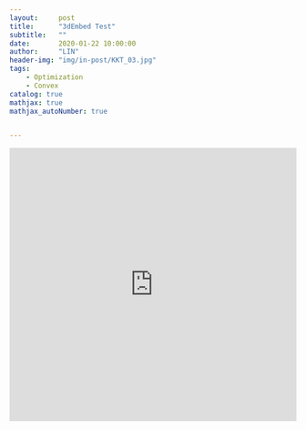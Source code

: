 ```yaml
---
layout:     post
title:      "3dEmbed Test"
subtitle:   ""
date:       2020-01-22 10:00:00
author:     "LIN"
header-img: "img/in-post/KKT_03.jpg"
tags:
    - Optimization    
    - Convex
catalog: true
mathjax: true
mathjax_autoNumber: true


---
```




<iframe id="3a84c902-15fc-4e3d-8e78-e8e5556a6737" src="https://www.vectary.com/viewer/v1/?model=3a84c902-15fc-4e3d-8e78-e8e5556a6737&env=studio1" frameborder="0" width="100%" height="480"></iframe>

